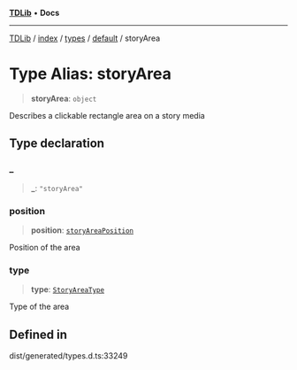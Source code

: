 [**TDLib**](../../../../../../README.md) • **Docs**

***

[TDLib](../../../../../../modules.md) / [index](../../../../../README.md) / [types](../../../README.md) / [default](../README.md) / storyArea

# Type Alias: storyArea

> **storyArea**: `object`

Describes a clickable rectangle area on a story media

## Type declaration

### \_

> **\_**: `"storyArea"`

### position

> **position**: [`storyAreaPosition`](storyAreaPosition.md)

Position of the area

### type

> **type**: [`StoryAreaType`](StoryAreaType.md)

Type of the area

## Defined in

dist/generated/types.d.ts:33249

